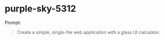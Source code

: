 # purple-sky-5312

Prompt:
> Create a simple, single-file web application with a glass UI calculator.